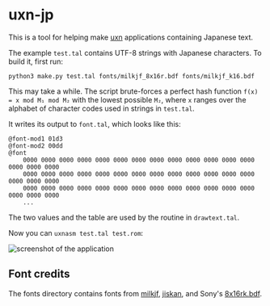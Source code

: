 # uxn-jp

This is a tool for helping make [uxn](https://wiki.xxiivv.com/site/uxn.html) applications containing Japanese text.

The example `test.tal` contains UTF-8 strings with Japanese characters. To build it, first run:

```
python3 make.py test.tal fonts/milkjf_8x16r.bdf fonts/milkjf_k16.bdf
```

This may take a while. The script brute-forces a perfect hash function `f(x) = x mod M₁ mod M₂` with the lowest possible `M₂`, where `x` ranges over the alphabet of character codes used in strings in `test.tal`.

It writes its output to `font.tal`, which looks like this:

```
@font-mod1 01d3
@font-mod2 00dd
@font
    0000 0000 0000 0000 0000 0000 0000 0000 0000 0000 0000 0000 0000 0000 0000 0000
    0000 0000 0000 0000 0000 0000 0000 0000 0000 0000 0000 0000 0000 0000 0000 0000
    0000 0000 0000 0000 0000 0000 0000 0000 0000 0000 0000 0000 0000 0000 0000 0000
    ...
```

The two values and the table are used by the routine in `drawtext.tal`.

Now you can `uxnasm test.tal test.rom`:

![screenshot of the application](./screenshot-20220808-172236.bmp)

## Font credits

The fonts directory contains fonts from [milkjf](http://uobikiemukot.github.io/milkjf/), [jiskan](https://ja.wikipedia.org/wiki/Jiskan), and Sony's [8x16rk.bdf](https://github.com/freedesktop/xorg-font-sony-misc/blob/master/8x16rk.bdf).
